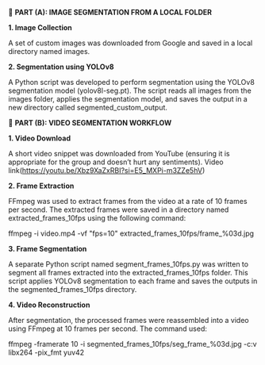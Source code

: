 📌 **PART (A): IMAGE SEGMENTATION FROM A LOCAL FOLDER**

**1. Image Collection**
   
A set of custom images was downloaded from Google and saved in a local directory named images.

**2. Segmentation using YOLOv8**
   
A Python script was developed to perform segmentation using the YOLOv8 segmentation model (yolov8l-seg.pt).
The script reads all images from the images folder, applies the segmentation model, and saves the output in a new directory called segmented_custom_output.

📌 **PART (B): VIDEO SEGMENTATION WORKFLOW**

**1. Video Download**

A short video snippet was downloaded from YouTube (ensuring it is appropriate for the group and doesn’t hurt any sentiments).
Video link(https://youtu.be/Xbz9XaZxRBI?si=E5_MXPi-m3ZZe5hV)

**2. Frame Extraction**

FFmpeg was used to extract frames from the video at a rate of 10 frames per second.
The extracted frames were saved in a directory named extracted_frames_10fps using the following command:

ffmpeg -i video.mp4 -vf "fps=10" extracted_frames_10fps/frame_%03d.jpg

**3. Frame Segmentation**

A separate Python script named segment_frames_10fps.py was written to segment all frames extracted into the extracted_frames_10fps folder.
This script applies YOLOv8 segmentation to each frame and saves the outputs in the segmented_frames_10fps directory.

**4. Video Reconstruction**

After segmentation, the processed frames were reassembled into a video using FFmpeg at 10 frames per second.
The command used:

ffmpeg -framerate 10 -i segmented_frames_10fps/seg_frame_%03d.jpg -c:v libx264 -pix_fmt yuv42

